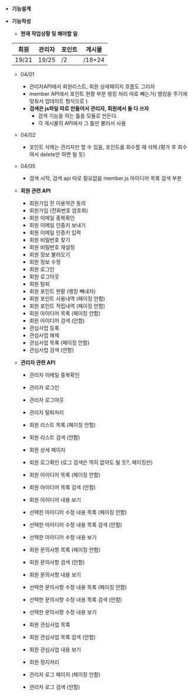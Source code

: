 * **기능설계**

* **기능작성**
    
    - **현재 작업상황 및 해야할 일**

    |회원|관리자|포인트|게시물|
    |-----|-----|-----|-----|
    |19/21|19/25| /2| /18+24 |  </br>
    - 04/01
        - 관리자API에서 회원리스트, 회원 상세페이지 흐름도 그리자
        - member API에서 포인트 현황 부분 랭킹 처리 따로 빼는거( 랭킹을 주기에 맞춰서 업데이트 형식으로 )
        - **검색은 js파일 따로 만들어서 관리자, 회원에서 둘 다 쓰자**   
            - 검색 기능을 하는 틀을 모듈로 만든다.
            - 각 게시물의 API에서 그 틀만 불러서 사용
    
    - 04/02
        - 포인트 삭제는 관리자만 할 수 있음, 포인트를 회수할 때 삭제.(평가 후 회수여서 delete만 하면 될 듯)

    - 04/05
        - 검색 시작, 검색 api 따로 필요없음 member.js 아이디어 목록 검색 부분 

    - **회원 관련 API**
        - 회원가입 전 이용약관 동의
        - 회원가입 (전화번호 암호화)
        - 회원 이메일 중복확인
        - 회원 이메일 인증키 보내기
        - 회원 이메일 인증키 입력
        - 회원 비밀번호 찾기
        - 회원 비밀번호 재설정
        - 회원 정보 불러오기
        - 회원 정보 수정
        - 회원 로그인
        - 회원 로그아웃
        - 회원 탈퇴
        - 회원 포인트 현황 (랭킹 빼내자)
        - 회원 포인트 사용내역 (페이징 안함)
        - 회원 포인트 적립내역 (페이징 안함)
        - 회원 아이디어 목록 (페이징 안함)
        - 회원 아이디어 검색 (안함)
        - 관심사업 등록
        - 관심사업 해제
        - 관심사업 목록 (페이징 안함)
        - 관심사업 검색 (안함)
    
    - **관리자 관련 API**
        - 관리자 이메일 중복확인
        - 관리자 로그인
        - 관리자 로그아웃
        - 관리자 탈퇴처리

        - 회원 리스트 목록 (페이징 안함)
        - 회원 리스트 검색 (안함)

        - 회원 상세 페이지
        - 회원 로그확인 (로그 검색은 딱히 없어도 될 듯?, 페이징만)
        - 회원 아이디어 목록 (페이징 안함)
        - 회원 아이디어 목록 검색 (안함)
        - 회원 아이디어 내용 보기
        - 선택한 아이디어 수정 내용 목록 (페이징 안함)
        - 선택한 아이디어 수정 내용 목록 검색 (안함)
        - 선택한 아이디어 수정 내용 보기
        - 회원 문의사항 목록 (페이징 안함)
        - 회원 문의사항 검색 (안함)
        - 회원 문의사항 내용 보기
        - 선택한 문의사항 수정 내용 목록 (페이징 안함)
        - 선택한 문의사항 수정 내용 목록 검색 (안함)
        - 선택한 문의사항 수정 내용 보기
        - 회원 관심사업 목록
        - 회원 관심사업 목록 검색 (안함)
        - 회원 관심사업 내용 보기
        - 회원 정지처리

        - 관리자 로그 페이지 (페이징 안함)
        - 관리자 로그 검색 (안함)
